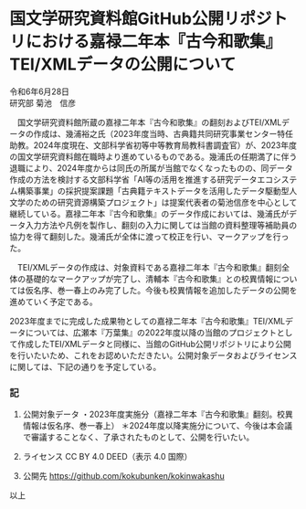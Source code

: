 # 国文学研究資料館GitHub公開リポジトリにおける嘉禄二年本『古今和歌集』TEI/XMLデータの公開について

令和6年6月28日<br>
研究部 菊池　信彦

　国文学研究資料館所蔵の嘉禄二年本『古今和歌集』の翻刻およびTEI/XMLデータの作成は、幾浦裕之氏（2023年度当時、古典籍共同研究事業センター特任助教。2024年度現在、文部科学省初等中等教育局教科書調査官）が、2023年度の国文学研究資料館在職時より進めているものである。幾浦氏の任期満了に伴う退職により、2024年度からは同氏の所属が当館でなくなったものの、同データ作成の方法を検討する文部科学省「AI等の活用を推進する研究データエコシステム構築事業」の採択提案課題「古典籍テキストデータを活用したデータ駆動型人文学のための研究資源構築プロジェクト」は提案代表者の菊池信彦を中心として継続している。嘉禄二年本『古今和歌集』のデータ作成においては、幾浦氏がデータ入力方法や凡例を製作し、翻刻の入力に関しては当館の資料整理等補助員の協力を得て翻刻した。幾浦氏が全体に渡って校正を行い、マークアップを行った。
 
　TEI/XMLデータの作成は、対象資料である嘉禄二年本『古今和歌集』翻刻全体の基礎的なマークアップが完了し、清輔本『古今和歌集』との校異情報については仮名序、巻一春上のみ完了した。今後も校異情報を追加したデータの公開を進めていく予定である。
 
2023年度までに完成した成果物としての嘉禄二年本『古今和歌集』TEI/XMLデータについては、広瀬本『万葉集』の2022年度以降の当館のプロジェクトとして作成したTEI/XMLデータと同様に、当館のGitHub公開リポジトリにより公開を行いたいため、これをお認めいただきたい。公開対象データおよびライセンスに関しては、下記の通りを予定している。

### 記
1. 公開対象データ
・2023年度実施分（嘉禄二年本『古今和歌集』翻刻。校異情報は仮名序、巻一春上）
＊2024年度以降実施分について、今後は本会議で審議することなく、了承されたものとして、公開を行いたい。

2. ライセンス
CC BY 4.0 DEED（表示 4.0 国際）

3. 公開先
https://github.com/kokubunken/kokinwakashu

以上
